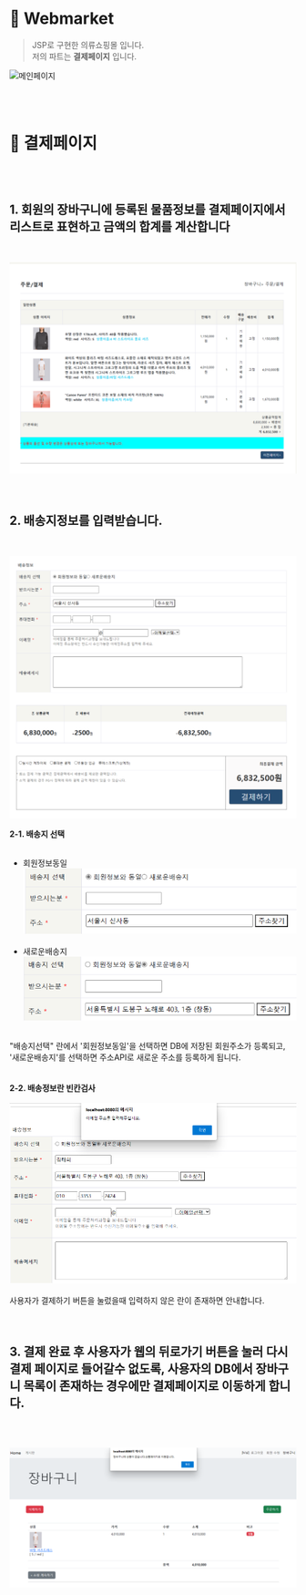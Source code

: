 # 📌 Webmarket
> JSP로 구현한 의류쇼핑몰 입니다. <br/>
> 저의 파트는 **결제페이지** 입니다.


![메인페이지](https://github.com/ridehorse/excitingamusement2/blob/project_image/webMarket/%EB%A9%94%EC%9D%B8%ED%8E%98%EC%9D%B4%EC%A7%80.png)

<br/>
<br/>

# 📌 결제페이지

<br/><br/>
## 1. 회원의 장바구니에 등록된 물품정보를 결제페이지에서 리스트로 표현하고 금액의 합계를 계산합니다
<br/>

![결제상품리스트](https://github.com/ridehorse/excitingamusement2/blob/project_image/webMarket/%EA%B2%B0%EC%A0%9C%ED%8E%98%EC%9D%B4%EC%A7%80(%EC%83%81%ED%92%88%20%EB%A6%AC%EC%8A%A4%ED%8A%B8).png)
<br/><br/><br/>
## 2. 배송지정보를 입력받습니다.
<br/>

![배송지정보입력](https://github.com/ridehorse/excitingamusement2/blob/project_image/webMarket/%EA%B2%B0%EC%A0%9C%ED%8E%98%EC%9D%B4%EC%A7%80(%EC%A3%BC%EC%86%8C%EC%9E%85%EB%A0%A5%EC%B0%BD_%ED%9A%8C%EC%9B%90%EC%A0%95%EB%B3%B4%EC%99%80%EB%8F%99%EC%9D%BC).png)

 **2-1. 배송지 선택** <br/><br/>

 - 회원정보동일<br/>
![회원정보동일](https://github.com/ridehorse/excitingamusement2/blob/project_image/webMarket/%ED%9A%8C%EC%9B%90%EC%A0%95%EB%B3%B4%EC%99%80%20%EB%8F%84%EC%9D%BC.png)
<br/><br/>
 - 새로운배송지<br/>
![새로운배송지](https://github.com/ridehorse/excitingamusement2/blob/project_image/webMarket/%EC%83%88%EB%A1%9C%EC%9A%B4%EB%B0%B0%EC%86%A1%EC%A7%80.png)
<br/><br/>

 "배송지선택" 란에서 '회원정보동일'을 선택하면 DB에 저장된 회원주소가 등록되고, '새로운배송지'를 선택하면 주소API로 새로운 주소를 등록하게 됩니다.
 <br/><br/><br/>
  **2-2. 배송정보란 빈칸검사**<br/><br/>
  ![빈칸검사](https://github.com/ridehorse/excitingamusement2/blob/project_image/webMarket/%EB%B9%88%EC%B9%B8%EA%B2%80%EC%82%AC.png)
  <br/><br/>
  사용자가 결제하기 버튼을 눌렀을때 입력하지 않은 란이 존재하면 안내합니다. 
  <br/><br/><br/>
## 3. 결제 완료 후 사용자가 웹의 뒤로가기 버튼을 눌러 다시 결제 페이지로 들어갈수 없도록, 사용자의 DB에서 장바구니 목록이 존재하는 경우에만 결제페이지로 이동하게 합니다.
<br/><br/>

![뒤로가기방지](https://github.com/ridehorse/excitingamusement2/blob/project_image/webMarket/%EA%B2%B0%EC%A0%9C%EC%99%84%EB%A3%8C%ED%9B%84%EB%92%A4%EB%A1%9C%EA%B0%80%EA%B8%B0%EC%9E%A5%EB%B0%94%EA%B5%AC%EB%8B%88%EC%A0%91%EA%B7%BC.png)
<br/><br/>
